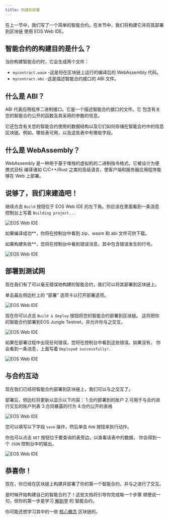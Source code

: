 ```yaml
---
title: 构建和部署
--- 
```


在上一节中，我们写了一个简单的智能合约。在本节中，我们将构建它并将其部署到区块链
使用 EOS Web IDE。

## 智能合约的构建目的是什么？

当你构建智能合约时，它会生成两个文件：
- `mycontract.wasm` -这是将在区块链上运行的编译后的 WebAssembly 代码。
- `mycontract.abi` -这是描述智能合约接口的 ABI 文件。

## 什么是 ABI？

ABI 代表应用程序二进制接口。它是一个描述智能合约接口的文件。它
包含有关您的智能合约公开的函数及其采用的参数的信息。

它还包含有关您的智能合约使用的数据结构以及它们如何存储在智能合约中的信息
区块链。例如，哪些表可用，以及这些表中有哪些字段。

## 什么是 WebAssembly？

WebAssembly 是一种用于基于堆栈的虚拟机的二进制指令格式。它被设计为便携式目标
编译诸如 C/C++/Rust 之类的高级语言，使客户端和服务器应用程序能够在 Web 上部署。

## 说够了，我们来建造吧！

继续点击 `Build` 按钮位于 EOS Web IDE 的左下角。你应该在里面看到一条消息
控制台上写着 `Building project...`

![EOS Web IDE](/images/native-web-ide-build.png)

如果编译成功**，你将在控制台中看到 zip、wasm 和 abi 文件可供下载。

如果构建失败**，您将在控制台中看到错误消息，其中包含错误发生的行号。

![EOS Web IDE](/images/native-web-ide-built.png)

## 部署到测试网

现在我们有了可以毫无错误地构建的智能合约，我们可以将其部署到区块链上。

单击最左侧边栏上的 “部署” 选项卡以打开部署选项。

![EOS Web IDE](/images/native-web-ide-deploy-tab.png)

现在你可以点击 `Build & Deploy` 按钮将您的智能合约部署到区块链。
这将把你的智能合约部署到EOS Jungle Testnet，并允许你与之交互。

![EOS Web IDE](/images/native-web-ide-deploying.png)

如果在部署过程中出现任何错误，您将在控制台中看到这些错误。如果没有， 
你会看到一条消息，上面写着 `Deployed successfully!`.

![EOS Web IDE](/images/native-web-ide-deployed.png)

## 与合约互动

现在我们已经将智能合约部署到区块链上，我们可以与之交互了。

部署后，侧边栏将更新以显示以下内容：
1.合约部署到的账户
2.可用于与合约进行交互的账户列表
3.合同暴露的行为
4.合约公开的表格

![EOS Web IDE](/images/native-web-ide-interact.png)

您可以填写以下字段 `save` 操作，然后单击 `RUN` 按钮来执行动作。

你也可以点击 `GET` 按钮位于要查询的表旁边，以查看该表中的数据， 
你会得到一个 `JSON` 控制台中的输出。

![EOS Web IDE](/images/native-web-ide-interacted.png)

## 恭喜你！

现在，你已经在区块链上构建并部署了你的第一个智能合约，并与之进行了交互。

是时候开始构建自己的智能合约了！这些文档将引导你完成每一个步骤
顺便说一句，但你的第一步是学习 [解剖学](/docs/03_smart-contracts/01_contract-anatomy.md) 的
智能合约。

你可能还想学习其中的一些 [核心概念](/docs/02_core-concepts/10_blockchain-basics/10_decentralization.md) 区块链的。

